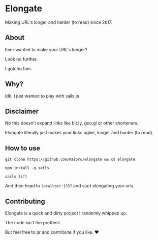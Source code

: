 # Elongate
Making URL's longer and harder (to read) since 2k17.

## About
Ever wanted to make your URL's longer?

Look no further.

I gotchu fam.

## Why?
Idk. I just wanted to play with sails.js

## Disclaimer
No this doesn't expand links like bit.ly, goo.gl or other shorteners.

Elongate literally just makes your links uglier, longer and harder (to read).

## How to use
`git clone https://github.com/Kaioru/elongate && cd elongate`

`npm install -g sails`

`sails lift`

And then head to `localhost:1337` and start elongating your urls.

## Contributing
Elongate is a quick and dirty project I randomly whipped up.

The code isn't the prettiest.

But feel free to pr and contribute if you like. :heart:
